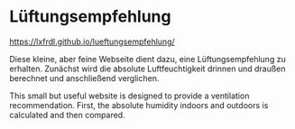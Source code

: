 # Lüftungsempfehlung

<https://lxfrdl.github.io/lueftungsempfehlung/>

Diese kleine, aber feine Webseite dient dazu, eine Lüftungsempfehlung zu erhalten.
Zunächst wird die absolute Luftfeuchtigkeit drinnen und draußen berechnet und anschließend verglichen.

This small but useful website is designed to provide a ventilation recommendation. First, the absolute humidity indoors and outdoors is calculated and then compared.
